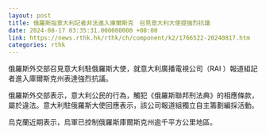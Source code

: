 ```yaml
---
layout: post
title: 俄羅斯指意大利記者非法進入庫爾斯克　召見意大利大使提強烈抗議
date: 2024-08-17 03:35:31.000000000 +08:00
link: https://news.rthk.hk/rthk/ch/component/k2/1766522-20240817.htm
categories: rthk
---
```


俄羅斯外交部召見意大利駐俄羅斯大使，就意大利廣播電視公司（RAI ）報道組記者進入庫爾斯克州表達強烈抗議。

俄羅斯外交部表示，意大利公民的行為，觸犯《俄羅斯聯邦刑法典》的相應條款，屬於違法。意大利駐俄羅斯大使回應表示，該公司報道組獨立自主籌劃編採活動。

烏克蘭近期表示，烏軍已控制俄羅斯庫爾斯克州逾千平方公里地區。
